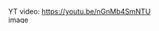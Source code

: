 YT video: https://youtu.be/nGnMb4SmNTU<img width="499" height="15" alt="image" src="https://github.com/user-attachments/assets/84afd25a-aee4-489b-8a60-f97df3c01610" />
